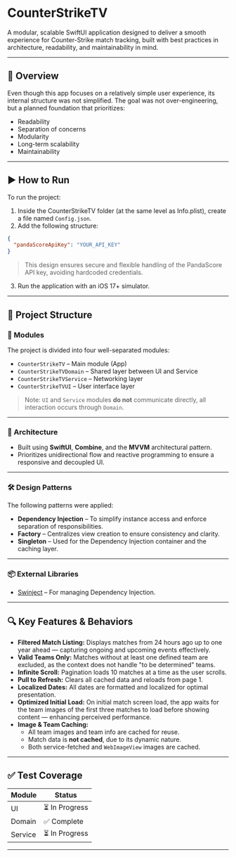# CounterStrikeTV

A modular, scalable SwiftUI application designed to deliver a smooth experience for Counter-Strike match tracking, built with best practices in architecture, readability, and maintainability in mind.

---

## 📌 Overview

Even though this app focuses on a relatively simple user experience, its internal structure was not simplified. The goal was not over-engineering, but a planned foundation that prioritizes:

- Readability
- Separation of concerns
- Modularity
- Long-term scalability
- Maintainability

---

## ▶️ How to Run

To run the project:

1. Inside the CounterStrikeTV folder (at the same level as Info.plist), create a file named `Config.json`.
2. Add the following structure:

```json
{
  "pandaScoreApiKey": "YOUR_API_KEY"
}
```

> This design ensures secure and flexible handling of the PandaScore API key, avoiding hardcoded credentials.
3. Run the application with an iOS 17+ simulator.
---

## 🧱 Project Structure

### 🔹 Modules

The project is divided into four well-separated modules:

- `CounterStrikeTV` – Main module (App)
- `CounterStrikeTVDomain` – Shared layer between UI and Service
- `CounterStrikeTVService` – Networking layer
- `CounterStrikeTVUI` – User interface layer

> Note: `UI` and `Service` modules **do not** communicate directly, all interaction occurs through `Domain`.

---

### 🧩 Architecture

- Built using **SwiftUI**, **Combine**, and the **MVVM** architectural pattern.
- Prioritizes unidirectional flow and reactive programming to ensure a responsive and decoupled UI.

---

### 🛠️ Design Patterns

The following patterns were applied:

- **Dependency Injection** – To simplify instance access and enforce separation of responsibilities.
- **Factory** – Centralizes view creation to ensure consistency and clarity.
- **Singleton** – Used for the Dependency Injection container and the caching layer.

---

### 📦 External Libraries

- [Swinject](https://github.com/Swinject/Swinject) – For managing Dependency Injection.

---

## 🔍 Key Features & Behaviors

- **Filtered Match Listing:** Displays matches from 24 hours ago up to one year ahead — capturing ongoing and upcoming events effectively.
- **Valid Teams Only:** Matches without at least one defined team are excluded, as the context does not handle "to be determined" teams.
- **Infinite Scroll:** Pagination loads 10 matches at a time as the user scrolls.
- **Pull to Refresh:** Clears all cached data and reloads from page 1.
- **Localized Dates:** All dates are formatted and localized for optimal presentation.
- **Optimized Initial Load:** On initial match screen load, the app waits for the team images of the first three matches to load before showing content — enhancing perceived performance.
- **Image & Team Caching:** 
  - All team images and team info are cached for reuse.
  - Match data is **not cached**, due to its dynamic nature.
  - Both service-fetched and `WebImageView` images are cached.

---

## ✅ Test Coverage

| Module     | Status        |
|------------|---------------|
| UI         | ⏳ In Progress |
| Domain     | ✅ Complete    |
| Service    | ⏳ In Progress |

---
